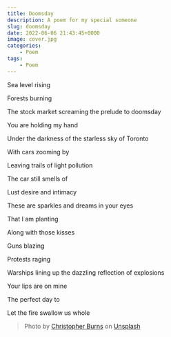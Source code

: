 ```yaml
---
title: Doomsday
description: A poem for my special someone
slug: doomsday
date: 2022-06-06 21:43:45+0000
image: cover.jpg
categories:
    - Poem
tags:
    - Poem
---
```


Sea level rising

Forests burning

The stock market screaming the prelude to doomsday

You are holding my hand

Under the darkness of the starless sky of Toronto

With cars zooming by

Leaving trails of light pollution 

The car still smells of 

Lust desire and intimacy

These are sparkles and dreams in your eyes

That I am planting

Along with those kisses

Guns blazing

Protests raging

Warships lining up the dazzling reflection of explosions

Your lips are on mine

The perfect day to 

Let the fire swallow us whole

> Photo by [Christopher Burns](https://unsplash.com/@christopher__burns?utm_source=unsplash&utm_medium=referral&utm_content=creditCopyText) on [Unsplash](https://unsplash.com/s/photos/fire?utm_source=unsplash&utm_medium=referral&utm_content=creditCopyText)
  
